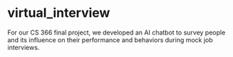 # virtual_interview
For our CS 366 final project, we developed an AI chatbot to survey people and its influence on their performance and behaviors during mock job interviews. 

